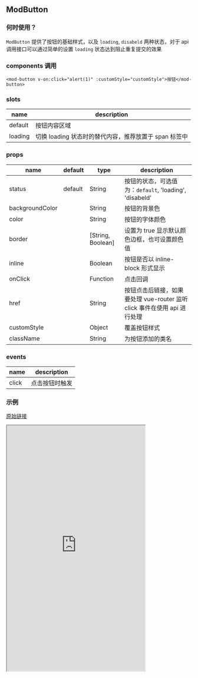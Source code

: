 ## ModButton

### 何时使用？

`ModButton` 提供了按钮的基础样式，以及 `loading`, `disabeld` 两种状态，对于 api 调用接口可以通过简单的设置 `loading` 状态达到阻止重复提交的效果


### components 调用

```
<mod-button v-on:click="alert(1)" :customStyle="customStyle">按钮</mod-button>
```


### slots
| name        | description |
| ----------- |-------------|
| default     | 按钮内容区域  |
| loading     | 切换 loading 状态时的替代内容，推荐放置于 span 标签中  |

### props


| name        | default     |   type      | description |
| ----------- |-------------|-------------|-------------|
| status      | default     |    String   |  按钮的状态，可选值为：`default`, 'loading', 'disabeld' |
| backgroundColor   |             |    String   |  按钮的背景色|
| color   |             |    String   |  按钮的字体颜色 |
| border      |             |    [String, Boolean]   | 设置为 true 显示默认颜色边框，也可设置颜色值 |
| inline      |             |    Boolean   | 按钮是否以 inline-block 形式显示 |
| onClick      |             |    Function   | 点击回调 |
| href      |             |    String   | 按钮点击后链接，如果要处理 vue-router 监听 click 事件在使用 api 进行处理  |
| customStyle      |             |    Object   | 覆盖按钮样式  |
| className      |             |    String   | 为按钮添加的类名  |


### events

| name        |    description |
| ----------- |------------------ |
| click       | 点击按钮时触发 |


### 示例

[原始链接](http://mjsmod-vue.tedfe.com/dist/#/button)

<iframe width="375" height="667" src="http://mjsmod-vue.tedfe.com/dist/?iframe=1#/button"></iframe>
